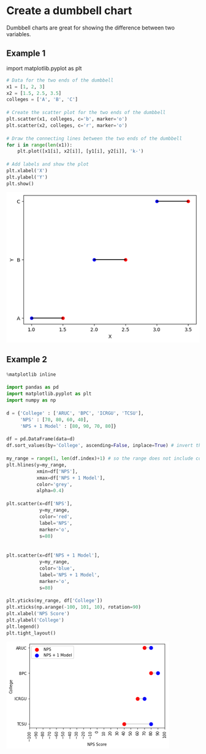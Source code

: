 # Create a dumbbell chart

Dumbbell charts are great for showing the difference between two variables.

## Example 1

import matplotlib.pyplot as plt

```python
# Data for the two ends of the dumbbell
x1 = [1, 2, 3]
x2 = [1.5, 2.5, 3.5]
colleges = ['A', 'B', 'C']

# Create the scatter plot for the two ends of the dumbbell
plt.scatter(x1, colleges, c='b', marker='o')
plt.scatter(x2, colleges, c='r', marker='o')

# Draw the connecting lines between the two ends of the dumbbell
for i in range(len(x1)):
    plt.plot([x1[i], x2[i]], [y1[i], y2[i]], 'k-')
    
# Add labels and show the plot
plt.xlabel('X')
plt.ylabel('Y')
plt.show()
```

![Example dumbbell chart](/graph_examples/plt_dumbell_chart_example.png)

## Example 2

```python
%matplotlib inline

import pandas as pd
import matplotlib.pyplot as plt
import numpy as np

d = {'College' : ['ARUC', 'BPC', 'ICRGU', 'TCSU'],
     'NPS' : [70, 80, 60, 40],
     'NPS + 1 Model' : [80, 90, 70, 80]}

df = pd.DataFrame(data=d)
df.sort_values(by='College', ascending=False, inplace=True) # invert the y axis

my_range = range(1, len(df.index)+1) # so the range does not include column header
plt.hlines(y=my_range, 
           xmin=df['NPS'],
           xmax=df['NPS + 1 Model'],
           color='grey',
           alpha=0.4)

plt.scatter(x=df['NPS'], 
            y=my_range, 
            color='red', 
            label='NPS',
            marker='o',
            s=80)


plt.scatter(x=df['NPS + 1 Model'], 
            y=my_range, 
            color='blue', 
            label='NPS + 1 Model',
            marker='o',
            s=80)

plt.yticks(my_range, df['College'])
plt.xticks(np.arange(-100, 101, 10), rotation=90)
plt.xlabel('NPS Score')
plt.ylabel('College')
plt.legend()
plt.tight_layout()
```

![matplotlib scatter chart](/graph_examples/matplotlib_scatter.png)
